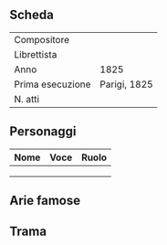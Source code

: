
## Scheda

| | |
| :- | :- |
| Compositore | |
| Librettista | |
| Anno | 1825 |
| Prima esecuzione | Parigi, 1825 |
| N. atti | |

## Personaggi

| Nome | Voce | Ruolo |
| - | - | - |
| | | |
| | | |
| | | |

## Arie famose

## Trama